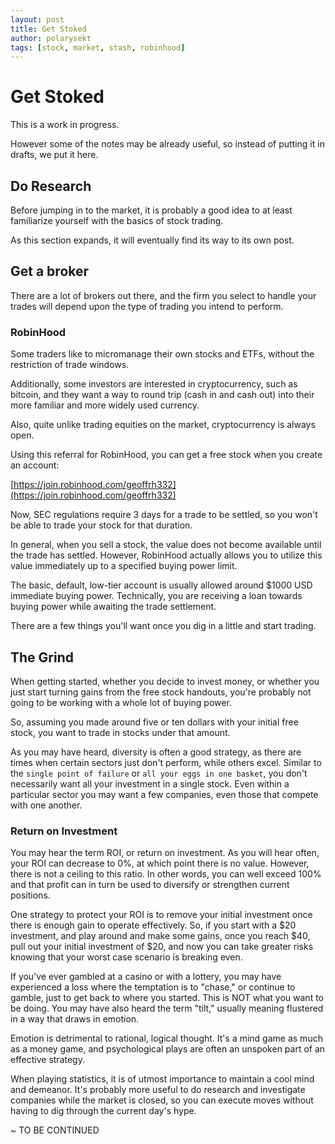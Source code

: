 ```yaml
---
layout: post
title: Get Stoked
author: polarysekt
tags: [stock, market, stash, robinhood]
---
```


# Get Stoked

This is a work in progress.

However some of the notes may be already useful, so instead of putting it in drafts, we put it here.

## Do Research

Before jumping in to the market, it is probably a good idea to at least familiarize yourself with the basics of stock trading.

As this section expands, it will eventually find its way to its own post.


## Get a broker

There are a lot of brokers out there, and the firm you select to handle your trades will depend upon the type of trading you intend to perform.

### RobinHood

Some traders like to micromanage their own stocks and ETFs, without the restriction of trade windows.

Additionally, some investors are interested in cryptocurrency, such as bitcoin, and they want a way to round trip (cash in and cash out) into their more familiar and more widely used currency.

Also, quite unlike trading equities on the market, cryptocurrency is always open.

Using this referral for RobinHood, you can get a free stock when you create an account:

[https://join.robinhood.com/geoffrh332](https://join.robinhood.com/geoffrh332)

Now, SEC regulations require 3 days for a trade to be settled, so you won't be able to trade your stock for that duration.

In general, when you sell a stock, the value does not become available until the trade has settled. However, RobinHood actually allows you to utilize this value immediately up to a specified buying power limit.

The basic, default, low-tier account is usually allowed around $1000 USD immediate buying power. Technically, you are receiving a loan towards buying power while awaiting the trade settlement.

There are a few things you'll want once you dig in a little and start trading.


## The Grind

When getting started, whether you decide to invest money, or whether you just start turning gains from the free stock handouts, you're probably not going to be working with a whole lot of buying power.

So, assuming you made around five or ten dollars with your initial free stock, you want to trade in stocks under that amount.

As you may have heard, diversity is often a good strategy, as there are times when certain sectors just don't perform, while others excel. Similar to the `single point of failure` or `all your eggs in one basket`, you don't necessarily want all your investment in a single stock. Even within a particular sector you may want a few companies, even those that compete with one another.

### Return on Investment

You may hear the term ROI, or return on investment. As you will hear often, your ROI can decrease to 0%, at which point there is no value. However, there is not a ceiling to this ratio. In other words, you can well exceed 100% and that profit can in turn be used to diversify or strengthen current positions.

One strategy to protect your ROI is to remove your initial investment once there is enough gain to operate effectively. So, if you start with a $20 investment, and play around and make some gains, once you reach $40, pull out your initial investment of $20, and now you can take greater risks knowing that your worst case scenario is breaking even.

If you've ever gambled at a casino or with a lottery, you may have experienced a loss where the temptation is to "chase," or continue to gamble, just to get back to where you started. This is NOT what you want to be doing. You may have also heard the term "tilt," usually meaning flustered in a way that draws in emotion.

Emotion is detrimental to rational, logical thought. It's a mind game as much as a money game, and psychological plays are often an unspoken part of an effective strategy.

When playing statistics, it is of utmost importance to maintain a cool mind and demeanor. It's probably more useful to do research and investigate companies while the market is closed, so you can execute moves without having to dig through the current day's hype.


~ TO BE CONTINUED
